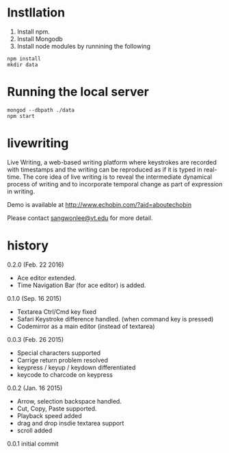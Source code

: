 # Instllation
1. Install npm. 
2. Install Mongodb
3. Install node modules by runnining the following 
```
npm install
mkdir data
```

# Running the local server

```
mongod --dbpath ./data
npm start
```

# livewriting

Live Writing, a web-based writing platform where keystrokes are recorded with timestamps and the writing can be reproduced as if it is typed in real-time. The core idea of live writing is to reveal the intermediate dynamical process of writing and to incorporate temporal change as part of expression in writing.

Demo is available at http://www.echobin.com/?aid=aboutechobin

Please contact sangwonlee@vt.edu for more detail.

# history


0.2.0 (Feb. 22 2016)
* Ace editor extended.
* Time Navigation Bar (for ace editor) is added.

0.1.0 (Sep. 16 2015)
* Textarea Ctrl/Cmd key fixed
* Safari Keystroke difference handled. (when command key is pressed)
* Codemirror as a main editor (instead of textarea)


0.0.3 (Feb. 26 2015)
* Special characters supported
* Carrige return problem resolved
* keypress / keyup / keydown differentiated
* keycode to charcode on keypress

0.0.2 (Jan. 16 2015)
* Arrow, selection backspace handled.
* Cut, Copy, Paste supported.
* Playback speed added
* drag and drop insdie textarea support
* scroll added

0.0.1 initial commit
